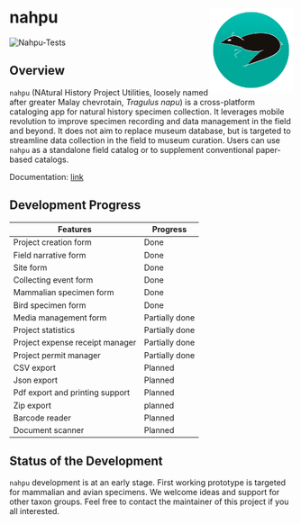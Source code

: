 # nahpu <img src="assets/launcher/ic_rounded.png" alt="nahpu logo" align="right" width="150"/>

![Nahpu-Tests](https://github.com/hhandika/nahpu/workflows/Nahpu-Tests/badge.svg)

## Overview

`nahpu` (NAtural History Project Utilities, loosely named after greater Malay chevrotain, *Tragulus napu*) is a cross-platform cataloging app for natural history specimen collection. It leverages mobile revolution to improve specimen recording and data management in the field and beyond. It does not aim to replace museum database, but is targeted to streamline data collection in the field to museum curation. Users can use `nahpu` as a standalone field catalog or to supplement conventional paper-based catalogs.

Documentation: [link](https://docs.page/hhandika/nahpu-docs)

## Development Progress

| Features                        | Progress       |
| ------------------------------- | -------------- |
| Project creation form           | Done           |
| Field narrative form            | Done           |
| Site form                       | Done           |
| Collecting event form           | Done           |
| Mammalian specimen form         | Done           |
| Bird specimen form              | Done           |
| Media management form           | Partially done |
| Project statistics              | Partially done |
| Project expense receipt manager | Partially done |
| Project permit manager          | Partially done |
| CSV export                      | Planned        |
| Json export                     | Planned        |
| Pdf export and printing support | Planned        |
| Zip export                      | planned        |
| Barcode reader                  | Planned        |
| Document scanner                | Planned        |

## Status of the Development

`nahpu` development is at an early stage. First working prototype is targeted for mammalian and avian specimens. We welcome ideas and support for other taxon groups. Feel free to contact the maintainer of this project if you all interested.
